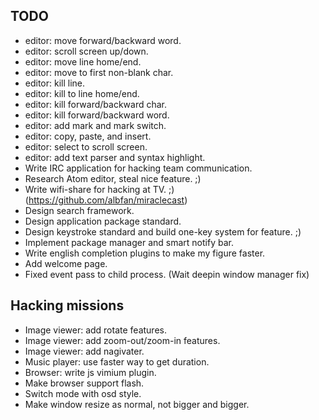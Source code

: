 ## TODO

* editor: move forward/backward word.
* editor: scroll screen up/down.
* editor: move line home/end.
* editor: move to first non-blank char.
* editor: kill line.
* editor: kill to line home/end.
* editor: kill forward/backward char.
* editor: kill forward/backward word.
* editor: add mark and mark switch.
* editor: copy, paste, and insert.
* editor: select to scroll screen.
* editor: add text parser and syntax highlight.
* Write IRC application for hacking team communication.
* Research Atom editor, steal nice feature. ;)
* Write wifi-share for hacking at TV. ;) (https://github.com/albfan/miraclecast)
* Design search framework.
* Design application package standard.
* Design keystroke standard and build one-key system for feature. ;)
* Implement package manager and smart notify bar.
* Write english completion plugins to make my figure faster. 
* Add welcome page.
* Fixed event pass to child process. (Wait deepin window manager fix)

## Hacking missions
* Image viewer: add rotate features.
* Image viewer: add zoom-out/zoom-in features.
* Image viewer: add nagivater.
* Music player: use faster way to get duration.
* Browser: write js vimium plugin.
* Make browser support flash.
* Switch mode with osd style.
* Make window resize as normal, not bigger and bigger.

